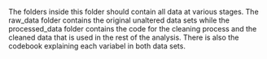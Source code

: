 The folders inside this folder should contain all data at various stages.
The raw_data folder contains the original unaltered data sets while the processed_data folder contains the code for the cleaning process and the cleaned data that is used in the rest of the analysis. There is also the codebook explaining each variabel in both data sets.